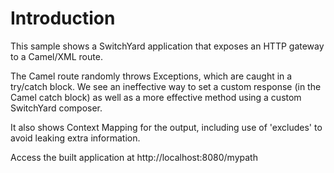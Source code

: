 Introduction
============

This sample shows a SwitchYard application that exposes an HTTP gateway to a Camel/XML route.

The Camel route randomly throws Exceptions, which are caught in a try/catch block.  We see an ineffective way to set a custom response (in the Camel catch block) as well as a more effective method using a custom SwitchYard composer.

It also shows Context Mapping for the output, including use of 'excludes' to avoid leaking extra information.

Access the built application at http://localhost:8080/mypath
